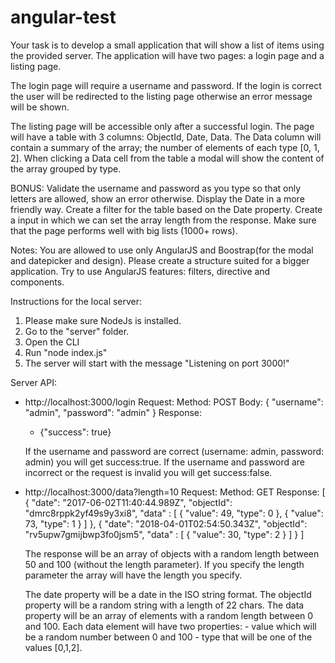 # angular-test

Your task is to develop a small application that will show a list of items using the provided server.
The application will have two pages: a login page and a listing page.

The login page will require a username and password.
If the login is correct the user will be redirected to the listing page otherwise an error message will be shown.

The listing page will be accessible only after a successful login.
The page will have a table with 3 columns: ObjectId, Date, Data.
The Data column will contain a summary of the array; the number of elements of each type [0, 1, 2].
When clicking a Data cell from the table a modal will show the content of the array grouped by type.

BONUS:
Validate the username and password as you type so that only letters are allowed, show an error otherwise.
Display the Date in a more friendly way.
Create a filter for the table based on the Date property.
Create a input in which we can set the array length from the response.
Make sure that the page performs well with big lists (1000+ rows).

Notes:
You are allowed to use only AngularJS and Boostrap(for the modal and datepicker and design).
Please create a structure suited for a bigger application.
Try to use AngularJS features: filters, directive and components.


Instructions for the local server:
1) Please make sure NodeJs is installed.
2) Go to the "server" folder.
3) Open the CLI
4) Run "node index.js"
5) The server will start with the message "Listening on port 3000!"

Server API:
- http://localhost:3000/login
   Request: 
     Method: POST 
	 Body: {
			"username": "admin",
			"password": "admin"
		   }
   Response:
	- {"success": true}
	
	If the username and password are correct (username: admin, password: admin) you will get success:true.
	If the username and password are incorrect or the request is invalid you will get success:false.

- http://localhost:3000/data?length=10
   Request: 
     Method: GET 
   Response:
	[
	   {
		 "date": "2017-06-02T11:40:44.989Z",
		 "objectId": "dmrc8rppk2yf49s9y3xi8",
		 "data" : [
			{
				"value": 49,
				"type":  0
			},
			{
				"value": 73,
				"type":  1
			}
		 ]
	   },
	   {
		 "date": "2018-04-01T02:54:50.343Z",
		 "objectId": "rv5upw7gmijbwp3fo0jsm5",
		 "data" : [
			{
				"value": 30,
				"type":  2
			}
		 ]
	   }
	]
     
	The response will be an array of objects with a random length between 50 and 100 (without the length parameter). 
	If you specify the length parameter the array will have the length you specify.
	
	The date property will be a date in the ISO string format.
	The objectId property will be a random string with a length of 22 chars.
	The data property will be an array of elements with a random length between 0 and 100.
	Each data element will have two properties: 
		- value which will be a random number between 0 and 100 
		- type that will be one of the values [0,1,2].
	
